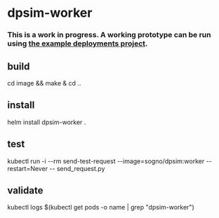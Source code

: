 # dpsim-worker

### This is a work in progress. A working prototype can be run using [the example deployments project](https://github.com/sogno-platform/example-deployments).

## build
cd image && make & cd ..

## install
helm install dpsim-worker .

## test
kubectl run -i --rm send-test-request --image=sogno/dpsim:worker --restart=Never -- send_request.py

## validate
kubectl logs $(kubectl get pods -o name | grep "dpsim-worker")

